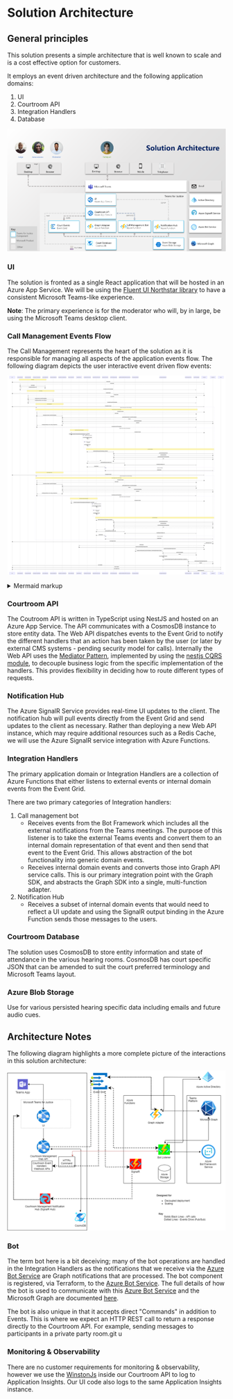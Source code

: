 # Solution Architecture

## General principles

This solution presents a simple architecture that is well known to scale and is a cost effective option for customers.

It employs an event driven architecture and the following application domains:

1. UI
2. Courtroom API
3. Integration Handlers
4. Database

![Solution Architecture](./high-level-solution-architecture.png)

### UI

The solution is fronted as a single React application that will be hosted in an Azure App Service. We will be using the
[Fluent UI Northstar library](https://fluentsite.z22.web.core.windows.net/) to have a consistent Microsoft Teams-like experience.

**Note**: The primary experience is for the moderator who will, by in large, be using the Microsoft Teams desktop client.

### Call Management Events Flow

The Call Management represents the heart of the solution as it is responsible
for managing all aspects of the application events flow. The following diagram
depicts the user interactive event driven flow events:

![~Call Management Flow~](./call-management-flow.svg)

<details>
  <summary>Mermaid markup</summary>

```mermaid
sequenceDiagram %% diagram
  autonumber
  %% participant
  participant User
  participant CaseHandler as CaseCreatedHandler
  participant HearingHandler as HearingCreatedHandler
  participant RoomHandler as HearingRoomCreatedHandler
  participant caseCreatedOperation
  participant hearingCreatedOperation
  participant hearingRoomCreatedOperation
  participant RoomCreatedHandler
  participant GraphNotification
  participant OnlineOrchestration as HearingRoomOrchestration
  participant OnlineOrchestration2 as ReceptionRoomOrchestration
  participant KeepAliveOrchestration
  participant JoinOnlineMeetingActivity
  participant updateRoomStateWithCallInformationActivity
  participant ParticipantJoinedHandler
  participant participantJoinedReceptionRoomOperation
  participant MoveParticipantFunction
  participant DurableState as CaseCallTrackingState
  participant EventGrid
  participant GraphClient
  %% Flow

  activate User
  activate DurableState
  activate EventGrid
  %% Case Created
  Note over CaseHandler,caseCreatedOperation: New Case
  User->>EventGrid: CaseCreated
  EventGrid-->>+CaseHandler: CaseCreated
  CaseHandler->>+caseCreatedOperation: caseCreated
  caseCreatedOperation--x-CaseHandler: newState(caseDetails, {}, [])
  CaseHandler--x-DurableState: SaveState(CaseCallTrackingState)
  %% Hearing Created
  Note over HearingHandler,hearingCreatedOperation: New Hearing
  User->>EventGrid: HearingCreated
  EventGrid-->>+HearingHandler: HearingCreated
  DurableState-->>HearingHandler: retrieveState
  HearingHandler->>+hearingCreatedOperation: (hearingCreated, CaseCallTrackingState)
  hearingCreatedOperation--x-HearingHandler: newState(caseDetails, rooms, hearing, [])
  HearingHandler--x-DurableState: SaveState(CaseCallTrackingState)
  %% Hearing Room Created
  Note over RoomHandler,hearingRoomCreatedOperation: New Hearing Room
  User->>EventGrid: HearingRoomCreated
  par [Create Hearing Room Online Meeting]
  Note over RoomHandler, DurableState: Create Hearing Room Online Meeting
  EventGrid-->>+RoomHandler: HearingRoomCreated
  DurableState-->>RoomHandler: retrieveState
  RoomHandler->>+hearingRoomCreatedOperation: (hearingRoomCreated, CaseCallTrackingState)
  hearingRoomCreatedOperation->>DurableState: getHearingById(hearingId, CaseCallTrackingState)
  DurableState-->>hearingRoomCreatedOperation: hearing
  hearingRoomCreatedOperation->>+GraphClient: createOnlineMeeting(data)
  GraphClient--x-hearingRoomCreatedOperation: joinWebUrl
  hearingRoomCreatedOperation--x-RoomHandler: newState(caseDetails, rooms, hearing, hearingRooms)
  RoomHandler--x-DurableState: SaveState(CaseCallTrackingState)
  %% Online Lifecycle Orchestration
  and [Start Online Lifecycle Orchestration]
  Note over RoomCreatedHandler, OnlineOrchestration: Start Online Lifecycle Orchestration
  EventGrid-->>+RoomCreatedHandler: HearingRoomCreated
  RoomCreatedHandler-x-OnlineOrchestration: startNewOrchestration('onlineMeetingLifecycleManagement', roomDetails)
      loop Wait for External Event
          OnlineOrchestration->>OnlineOrchestration: roomOnlineMeetingInfoAvailable
      end
      loop Wait for Timer to Expire
          OnlineOrchestration->>OnlineOrchestration: meetingStartTimerTask
      end
      Note over OnlineOrchestration, GraphClient: Join Online Meeting
      OnlineOrchestration->>+JoinOnlineMeetingActivity: callActivityWithRetry(joinOnlineMeeting, joinWebUrl)
      JoinOnlineMeetingActivity->>+GraphClient: getOnlineMeeting(joinWebUrl)
      GraphClient--x-JoinOnlineMeetingActivity: onlineMeetingDetails
      JoinOnlineMeetingActivity->>+GraphClient: joinOnlineMeeting(onlineMeetingDetails)
      GraphClient--x-JoinOnlineMeetingActivity: call
      JoinOnlineMeetingActivity--x-OnlineOrchestration: call
      OnlineOrchestration->>+updateRoomStateWithCallInformationActivity: callActivityWithRetry(roomDetails, call)
      updateRoomStateWithCallInformationActivity->>DurableState: SaveState(roomDetails, call)
      OnlineOrchestration->>+KeepAliveOrchestration: keepAlive(call)
      loop Every 15 minutes
          KeepAliveOrchestration->>GraphClient: keepAlive(call)
      end
  end
  %% Reception Room Created
  Note over RoomHandler,hearingRoomCreatedOperation: New Reception Room
  User->>EventGrid: HearingRoomCreated
  par [Create Reception Room Online Meeting]
  Note over RoomHandler, DurableState: Create Reception Room Online Meeting
  EventGrid-->>+RoomHandler: HearingRoomCreated
  DurableState-->>RoomHandler: retrieveState
  RoomHandler->>+hearingRoomCreatedOperation: (hearingRoomCreated, CaseCallTrackingState)
  hearingRoomCreatedOperation->>DurableState: getHearingById(hearingId, CaseCallTrackingState)
  DurableState-->>hearingRoomCreatedOperation: hearing
  hearingRoomCreatedOperation->>+GraphClient: createOnlineMeeting(data)
  GraphClient--x-hearingRoomCreatedOperation: joinWebUrl
  hearingRoomCreatedOperation--x-RoomHandler: newState(caseDetails, rooms, hearing, hearingRooms)
  RoomHandler--x-DurableState: SaveState(CaseCallTrackingState)
  %% Online Lifecycle Orchestration
  and [Start Online Lifecycle Orchestration]
  Note over RoomCreatedHandler, OnlineOrchestration2: Start Online Lifecycle Orchestration
  EventGrid-->>+RoomCreatedHandler: HearingRoomCreated
  RoomCreatedHandler-x-OnlineOrchestration2: startNewOrchestration('onlineMeetingLifecycleManagement', roomDetails)
      loop Wait for External Event
          OnlineOrchestration2->>OnlineOrchestration2: roomOnlineMeetingInfoAvailable
      end
      loop Wait for Timer to Expire
          OnlineOrchestration2->>OnlineOrchestration2: meetingStartTimerTask
      end
      Note over OnlineOrchestration2, GraphClient: Join Online Meeting
      OnlineOrchestration2->>+JoinOnlineMeetingActivity: callActivityWithRetry(joinOnlineMeeting, joinWebUrl)
      JoinOnlineMeetingActivity->>+GraphClient: getOnlineMeeting(joinWebUrl)
      GraphClient--x-JoinOnlineMeetingActivity: onlineMeetingDetails
      JoinOnlineMeetingActivity->>+GraphClient: joinOnlineMeeting(onlineMeetingDetails)
      GraphClient--x-JoinOnlineMeetingActivity: call
      JoinOnlineMeetingActivity--x-OnlineOrchestration2: call
      OnlineOrchestration2->>+updateRoomStateWithCallInformationActivity: callActivityWithRetry(roomDetails, call)
      updateRoomStateWithCallInformationActivity->>DurableState: SaveState(roomDetails, call)
      OnlineOrchestration2->>+KeepAliveOrchestration: keepAlive(call)
      loop Every 15 minutes
          KeepAliveOrchestration->>GraphClient: keepAlive(call)
      end
  end
  User->>+GraphClient: Join Reception Room
  GraphClient--x-EventGrid: AddParticipant Event
  EventGrid--x+GraphNotification: AddParticipant
  GraphNotification-x-EventGrid: CaseRoomOnlineMeetingParticipantJoined
  EventGrid--x+ParticipantJoinedHandler: caseRoomOnlineMeetingParticipantJoined
  ParticipantJoinedHandler->>+participantJoinedReceptionRoomOperation: participantJoinedReceptionRoomOperation(CaseCallTrackingState, OnlineMeetingParticipationChanged)
  participantJoinedReceptionRoomOperation->>DurableState: getActiveHearing(state)
  DurableState--xparticipantJoinedReceptionRoomOperation: hearing
  participantJoinedReceptionRoomOperation--xparticipantJoinedReceptionRoomOperation: resolvedHearingParticipant()
  participantJoinedReceptionRoomOperation->>+MoveParticipantFunction: moveOnlineMeetingParticipantToHearingRoom(hearingParticipant, hearingRoom)
  MoveParticipantFunction->>+GraphClient: inviteParticipantsToMeeting(participantInvite)
  GraphClient--x-MoveParticipantFunction: response
  MoveParticipantFunction->>User: send Invitation
  User->>Teams: Accept Invitation
  User->>Teams: Join Hearing Room
  MoveParticipantFunction->>-GraphClient: deleteParticipant(user)
```

</details>
<!-- generated by mermaid compile action - END -->

### Courtroom API

The Coutroom API is written in TypeScript using NestJS and hosted on an Azure App Service. The API communicates with a CosmosDB
instance to store entity data. The Web API dispatches events to the Event Grid to notify the different handlers that an
action has been taken by the user (or later by external CMS systems - pending security model for calls).
Internally the Web API uses the [Mediator Pattern](https://en.wikipedia.org/wiki/Mediator_pattern), implemented by
using the [nestjs CQRS module](https://docs.nestjs.com/recipes/cqrs), to decouple business logic from the specific
implementation of the handlers. This provides flexibility in deciding how to route different types of requests.

### Notification Hub

The Azure SignalR Service provides real-time UI updates to the client. The notification hub will pull events directly
from the Event Grid and send updates to the client as necessary. Rather than deploying a new Web API instance, which may
require additional resources such as a Redis Cache, we will use the Azure SignalR service integration with Azure Functions.

### Integration Handlers

The primary application domain or Integration Handlers are a collection of Azure Functions that either listens to external
events or internal domain events from the Event Grid.

There are two primary categories of Integration handlers:

1. Call management bot
   - Receives events from the Bot Framework which includes all the external
     notifications from the Teams meetings. The purpose of this listener is to
     take the external Teams events and convert them to an internal domain
     representation of that event and then send that event to the Event Grid.
     This allows abstraction of the bot functionality into generic domain
     events.
   - Receives internal domain events and converts those into Graph API service
     calls. This is our primary integration point with the Graph SDK, and
     abstracts the Graph SDK into a single, multi-function adapter.
2. Notification Hub
   - Receives a subset of internal domain events that would need to reflect a UI
     update and using the SignalR output binding in the Azure Function sends
     those messages to the users.

### Courtroom Database

The solution uses CosmosDB to store entity information and state of attendance in the various hearing rooms. CosmosDB has
court specific JSON that can be amended to suit the court preferred terminology and Microsoft Teams layout.

### Azure Blob Storage

Use for various persisted hearing specific data including emails and future audio cues.

## Architecture Notes

The following diagram highlights a more complete picture of the interactions in this solution architecture:

![Calls](./EventDrivenMicroservices.png)

### Bot

The term bot here is a bit deceiving; many of the bot operations are handled in the Integration Handlers as the
notifications that we receive via the [Azure Bot Service](https://docs.microsoft.com/en-us/azure/bot-service) are
Graph notifications that are processed. The bot component is registered, via Terraform, to the
[Azure Bot Service](https://docs.microsoft.com/en-us/azure/bot-service). The full details of how the bot is used to
communicate with this [Azure Bot Service](https://docs.microsoft.com/en-us/azure/bot-service) and the Microsoft Graph
are documented [here](..\features\consistent-join.md#Azure-Bot-Service).

The bot is also unique in that it accepts direct "Commands" in addition to Events. This is where we expect an HTTP REST
call to return a response directly to the Courtroom API. For example, sending messages to participants in a
private party room.git u

### Monitoring & Observability

There are no customer requirements for monitoring & observability, however we use the
[WinstonJs](https://github.com/winstonjs/winston) inside our Courtroom API to log to Application Insights.
Our UI code also logs to the same Application Insights instance.
